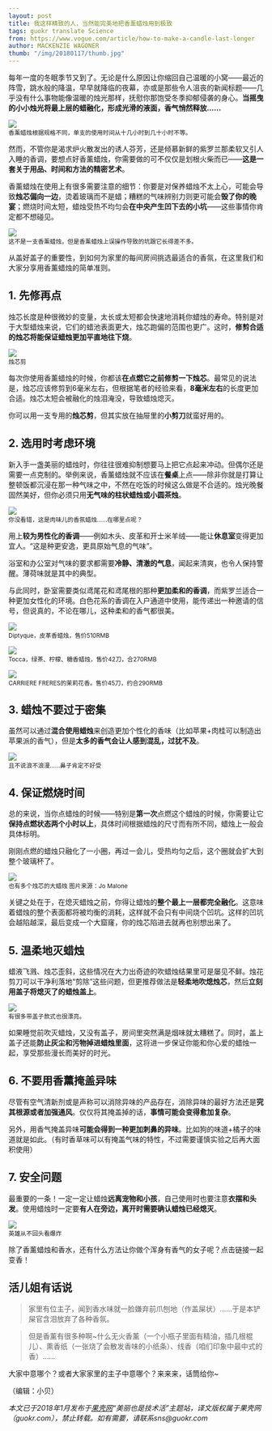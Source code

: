 ```yaml
---
layout: post
title: 我这样精致的人，当然能完美地把香薰蜡烛用到极致
tags: guokr translate Science
from: https://www.vogue.com/article/how-to-make-a-candle-last-longer
author: MACKENZIE WAGONER
thumb: "/img/20180117/thumb.jpg"
---
```

每年一度的冬眠季节又到了。无论是什么原因让你缩回自己温暖的小窝——最近的阵雪，跳水般的降温，早早就降临的夜幕，亦或是那些令人沮丧的新闻标题——几乎没有什么事物能像温暖的烛光那样，抚慰你那饱受冬季抑郁侵袭的身心。**当摇曳的小小烛光将最上层的蜡融化，形成光滑的液面，香气悄然释放……**

<img src="/img/20180117/001.jpg"><br><small>
香薰蜡烛根据规格不同，单支的使用时间从十几小时到几十小时不等。</small>

然而，不管你是渴求炉火散发出的诱人芬芳，还是倾慕新鲜的紫罗兰那柔软又引人入睡的香调，要想点好香薰蜡烛，你需要做的可不仅仅是划根火柴而已——**这是一套关于用品、时间和方法的精密艺术**。

香薰蜡烛在使用上有很多需要注意的细节：你要是对保养蜡烛不太上心，可能会导致**烛芯偏向一边**，烫着玻璃而不是蜡；糟糕的气味辨别力则更可能会**毁了你的晚宴**；燃烧时间太短，蜡烛受热不均匀会**在中央产生凹下去的小坑**——这些事情你肯定都不想碰见。

<img src="/img/20180117/002.jpg"><br><small>
这不是一支香薰蜡烛，但是香薰蜡烛上误操作导致的坑跟它长得差不多。</small>

从盖好盖子的重要性，到如何为家里的每间房间挑选最适合的香氛，在这里我们和大家分享用香薰蜡烛的简单准则。

## 1. 先修再点

烛芯长度是种很微妙的变量，太长或太短都会快速地消耗你蜡烛的寿命。特别是对于大型蜡烛来说，它们的蜡池表面更大，烛芯跑偏的范围也更广。这时，**修剪合适的烛芯将能保证蜡烛更加平直地往下烧**。

<img src="/img/20180117/003.jpg"><br><small>
烛芯剪</small>

每次你使用香薰蜡烛的时候，你都该**在点燃它之前修剪一下烛芯**。最常见的说法是，烛芯应该修剪到6毫米左右，但根据笔者的经验来看，**8毫米左右**的长度更加合适。烛芯太短会被融化的烛泪淹没，导致蜡烛熄灭。

你可以用一支专用的**烛芯剪**，但其实放在抽屉里的**小剪刀**就蛮好用的。

## 2. 选用时考虑环境

新入手一盏美丽的蜡烛时，你往往很难抑制想要马上把它点起来冲动。但偶尔还是需要一点克制的。举例来说，香薰蜡烛就不应该在**餐桌**上点——除非你就是打算让整顿饭都沉浸在那一种气味之中，不然在吃饭的时候这么做是不合适的。烛光晚餐固然美好，但你必须只用**无气味的柱状蜡烛或小圆茶烛**。

<img src="/img/20180117/004.jpg"><br><small>
你没看错，这是肉味儿的香氛蜡烛……在哪里点呢？</small>

用上**较为男性化的香调**——例如木头、皮革和开士米羊绒——能让**休息室**变得更加宜人。“这是种更安逸，更具原始气息的气味”。

浴室和办公室对气味的要求都需要**冷静、清澈的气息**，闻起来清爽，也令人保持警醒。薄荷味就是其中的典型。

与此同时，卧室需要类似鸢尾花和鸢尾根的那种**更加柔和的香调**，而紫罗兰适合一种更加女性化的环境。白色花系的香调在入户通道中使用，能传递出一种邀请的信号，但说真的，不论在哪儿，这种柔和的香气都很美。

<img src="/img/20180117/005.jpg"><br><small>
Diptyque，皮革香蜡烛，售价510RMB</small>

<img src="/img/20180117/006.jpg"><br><small>
Tocca，绿茶、柠檬、糖香蜡烛，售价42刀，合270RMB</small>

<img src="/img/20180117/007.jpg"><br><small>
CARRIERE FRERES的茉莉花香。售价45刀，约合290RMB</small>

## 3. 蜡烛不要过于密集

虽然可以通过**混合使用蜡烛**来创造更加个性化的香味（比如苹果+肉桂可以制造出苹果派的香气），但是**太多的香气会让人感到混乱，过犹不及**。

<img src="/img/20180117/008.jpg"><br><small>
且不说浪不浪漫……鼻子肯定不好受</small>

## 4. 保证燃烧时间

总的来说，当你点蜡烛的时候——特别是**第一次**点燃这个蜡烛的时候，你需要让它**保持点燃状态两个小时以上**，具体时间根据蜡烛的尺寸而有所不同，蜡烛上一般会具体标明。

刚刚点燃的蜡烛只融化了一小圈，再过一会儿，受热均匀之后，这个圈就会扩大到整个玻璃杯了。

<img src="/img/20180117/009.jpg"><br><small>
也有多个烛芯的大蜡烛 图片来源：Jo Malone</small>

关键之处在于，在熄灭蜡烛之前，你得让蜡烛的**整个最上一层都完全融化**。这意味着蜡烛的整个表面都将被均衡的消耗，这样就不会只有中间烧个凹坑。这样的凹坑会越陷越深，最后变成一个大窟窿，你的烛芯陷进去就再也别想出来了。

## 5. 温柔地灭蜡烛

蜡液飞溅、烛芯歪斜，这些情况在大力出奇迹的吹蜡烛结果里可是屡见不鲜。烛花剪刀可以干净利落地“剪除”这些问题，但更推荐做法是**轻柔地吹熄烛芯**，然后**立刻用盖子将熄灭了的蜡烛盖上**。

<img src="/img/20180117/010.jpg"><br><small>
有很多带盖子款式也很漂亮。</small>

如果睡觉前吹灭蜡烛，又没有盖子，房间里突然满是烟味就太糟糕了。同时，盖上盖子还能**防止灰尘和污物掉进蜡烛里面**，这将进一步保证你能和你心爱的蜡烛一起，享受那些漫长而美好的时光。

## 6. 不要用香薰掩盖异味

尽管有空气清新剂或是声称可以消除异味的产品存在，消除异味的最好方法还是**究其根源或者加强通风**。仅仅将其掩盖掉的话，**事情可能会变得愈加复杂**。

另外，用香气掩盖异味**可能会得到一种更加刺鼻的异味**。比如狗的味道+橘子的味道就是如此。（有时香草味可以有掩盖气味的特性，不过需要谨慎实验之后再大面积使用）

## 7. 安全问题

最重要的一条！一定一定让蜡烛**远离宠物和小孩**，自己使用时也要注意**衣摆和头发**。使用蜡烛时一定要**有人在旁边，离开时需要确认蜡烛已经熄灭**。

<img src="/img/20180117/011.jpg"><br><small>
英雄从不回头看爆炸</small>


除了香薰蜡烛和香水，还有什么方法让你做个浑身有香气的女子呢？点击链接一起变香！

## 活儿姐有话说

>家里有位主子，闻到香水味就一脸嫌弃前爪刨地（作盖屎状）……于是本铲屎官含泪放弃了各种香氛。

>但是香薰有很多种啊~什么无火香薰（一个小瓶子里面有精油，插几根棍儿）、熏香纸（一张烧了会散发香味的小纸条）、线香（咱们印象中最中式的香）……

大家中意哪个？或者大家家里的主子中意哪个？来来来，话筒给你~

（编辑：小贝）

_本文已于2018年1月发布于[果壳网](https://www.guokr.com)“美丽也是技术活”主题站，译文版权属于果壳网（guokr.com），禁止转载。如有需要，请联系sns@guokr.com_